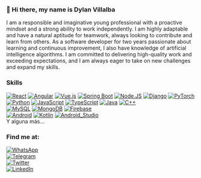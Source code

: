 ### 👋 Hi there, my name is Dylan Villalba
I am a responsible and imaginative young professional with a proactive mindset 
and a strong ability to work independently. I am highly adaptable and have a 
natural aptitude for teamwork, always looking to contribute and learn from 
others. As a software developer for two years passionate about learning and continuous improvement, I also have knowledge of artificial intelligence algorithms. I am 
committed to delivering high-quality work and exceeding expectations, and I 
am always eager to take on new challenges and expand my skills.
### Skills

[![React](https://img.shields.io/badge/React-61DAFB?style=for-the-badge&logo=react&logoColor=white&labelColor=101010)]()
[![Angular](https://img.shields.io/badge/Angular-DD0031?style=for-the-badge&logo=angular&logoColor=white&labelColor=101010)]()
[![Vue.js](https://img.shields.io/badge/Vue.js-4FC08D?style=for-the-badge&logo=vue.js&logoColor=white&labelColor=101010)]()
[![Spring Boot](https://img.shields.io/badge/Spring_Boot-6DB33F?style=for-the-badge&logo=spring-boot&logoColor=white&labelColor=101010)]()
[![Node.JS](https://img.shields.io/badge/Node.JS-339933?style=for-the-badge&logo=node.js&logoColor=white&labelColor=101010)]()
[![Django](https://img.shields.io/badge/Django-092E20?style=for-the-badge&logo=django&logoColor=white&labelColor=101010)]()
[![PyTorch](https://img.shields.io/badge/PyTorch-EE4C2C?style=for-the-badge&logo=pytorch&logoColor=white&labelColor=101010)]()
</br>
[![Python](https://img.shields.io/badge/Python-yellow?style=for-the-badge&logo=python&logoColor=white&labelColor=101010)]()
[![JavaScript](https://img.shields.io/badge/JavaScript-F7DF1E?style=for-the-badge&logo=javascript&logoColor=white&labelColor=101010)]()
[![TypeScript](https://img.shields.io/badge/TypeScript-blue?style=for-the-badge&logo=typescript&logoColor=white&labelColor=101010)]()
[![Java](https://img.shields.io/badge/Java-orange?style=for-the-badge&logo=java&logoColor=white&labelColor=101010)]()
[![C++](https://img.shields.io/badge/C++-blue?style=for-the-badge&logo=c%2B%2B&logoColor=white&labelColor=101010)]()
</br>
[![MySQL](https://img.shields.io/badge/MySQL-4479A1?style=for-the-badge&logo=mysql&logoColor=white&labelColor=101010)]()
[![MongoDB](https://img.shields.io/badge/MongoDB-47A248?style=for-the-badge&logo=mongodb&logoColor=white&labelColor=101010)]()
[![Firebase](https://img.shields.io/badge/Firebase-FFCA28?style=for-the-badge&logo=firebase&logoColor=white&labelColor=101010)]()
</br>
[![Android](https://img.shields.io/badge/Android-3DDC84?style=for-the-badge&logo=android&logoColor=white&labelColor=101010)]()
[![Kotlin](https://img.shields.io/badge/Kotlin-0095D5?style=for-the-badge&logo=kotlin&logoColor=white&labelColor=101010)]()
[![Android_Studio](https://img.shields.io/badge/Android_Studio-3DDC84?style=for-the-badge&logo=android-studio&logoColor=white&labelColor=101010)]()
</br>
Y alguna más...

### Find me at:
[![WhatsApp](https://img.shields.io/badge/WhatsApp-+573127495998-25D366?style=for-the-badge&logo=whatsapp&logoColor=white&labelColor=101010)](https://wa.me/573127495998)
</br>
[![Telegram](https://img.shields.io/badge/Telegram-+573127495998-2CA5E0?style=for-the-badge&logo=telegram&logoColor=white&labelColor=101010)](https://t.me/+573127495998)
</br>
[![Twitter](https://img.shields.io/badge/Twitter-@dylanvr11-1DA1F2?style=for-the-badge&logo=twitter&logoColor=white&labelColor=101010)](https://twitter.com/dylanvr11)
</br>
[![LinkedIn](https://img.shields.io/badge/LinkedIn-dylanvr11-0077B5?style=for-the-badge&logo=linkedin&logoColor=white&labelColor=101010)](https://www.linkedin.com/in/dylanvr11)
<!--
**dylanvr11/dylanvr11** is a ✨ _special_ ✨ repository because its `README.md` (this file) appears on your GitHub profile.

Here are some ideas to get you started:

- 🔭 I’m currently working on ...
- 🌱 I’m currently learning ...
- 👯 I’m looking to collaborate on ...
- 🤔 I’m looking for help with ...
- 💬 Ask me about ...
- 📫 How to reach me: ...
- 😄 Pronouns: ...
- ⚡ Fun fact: ...
-->
